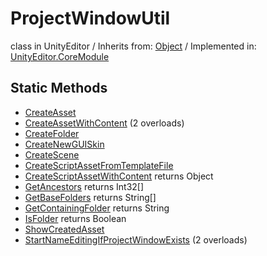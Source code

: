 # ProjectWindowUtil
class in UnityEditor
 / Inherits from: <a href="https://docs.unity3d.com/6000.2/Documentation/ScriptReference/Object.html">Object</a> / Implemented in: <a href="https://docs.unity3d.com/6000.2/Documentation/ScriptReference/UnityEditor.CoreModule.html">UnityEditor.CoreModule</a>

## Static Methods
- <a href="https://docs.unity3d.com/6000.2/Documentation/ScriptReference/ProjectWindowUtil.CreateAsset.html">CreateAsset</a>
- <a href="https://docs.unity3d.com/6000.2/Documentation/ScriptReference/ProjectWindowUtil.CreateAssetWithContent.html">CreateAssetWithContent</a> (2 overloads)
- <a href="https://docs.unity3d.com/6000.2/Documentation/ScriptReference/ProjectWindowUtil.CreateFolder.html">CreateFolder</a>
- <a href="https://docs.unity3d.com/6000.2/Documentation/ScriptReference/ProjectWindowUtil.CreateNewGUISkin.html">CreateNewGUISkin</a>
- <a href="https://docs.unity3d.com/6000.2/Documentation/ScriptReference/ProjectWindowUtil.CreateScene.html">CreateScene</a>
- <a href="https://docs.unity3d.com/6000.2/Documentation/ScriptReference/ProjectWindowUtil.CreateScriptAssetFromTemplateFile.html">CreateScriptAssetFromTemplateFile</a>
- <a href="https://docs.unity3d.com/6000.2/Documentation/ScriptReference/ProjectWindowUtil.CreateScriptAssetWithContent.html">CreateScriptAssetWithContent</a> returns Object
- <a href="https://docs.unity3d.com/6000.2/Documentation/ScriptReference/ProjectWindowUtil.GetAncestors.html">GetAncestors</a> returns Int32[]
- <a href="https://docs.unity3d.com/6000.2/Documentation/ScriptReference/ProjectWindowUtil.GetBaseFolders.html">GetBaseFolders</a> returns String[]
- <a href="https://docs.unity3d.com/6000.2/Documentation/ScriptReference/ProjectWindowUtil.GetContainingFolder.html">GetContainingFolder</a> returns String
- <a href="https://docs.unity3d.com/6000.2/Documentation/ScriptReference/ProjectWindowUtil.IsFolder.html">IsFolder</a> returns Boolean
- <a href="https://docs.unity3d.com/6000.2/Documentation/ScriptReference/ProjectWindowUtil.ShowCreatedAsset.html">ShowCreatedAsset</a>
- <a href="https://docs.unity3d.com/6000.2/Documentation/ScriptReference/ProjectWindowUtil.StartNameEditingIfProjectWindowExists.html">StartNameEditingIfProjectWindowExists</a> (2 overloads)
